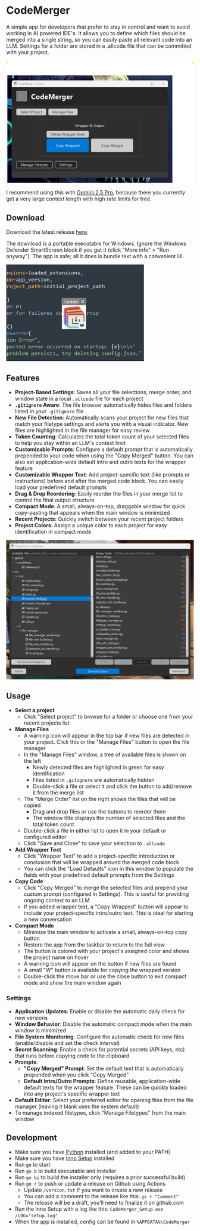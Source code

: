 # CodeMerger

A simple app for developers that prefer to stay in control and want to avoid working in AI powered IDE's. It allows you to define which files should be merged into a single string, so you can easily paste all relevant code into an LLM. Settings for a folder are stored in a .allcode file that can be committed with your project.


![Main application window](./dev/screenshot_01b.png "The main application window")


I recommend using this with [Gemini 2.5 Pro](https://aistudio.google.com/prompts/new_chat), because there you currently get a very large context length with high rate limits for free.


## Download

Download the latest release [here](https://github.com/DrSiemer/codemerger/releases).

The download is a portable executable for Windows. Ignore the Windows Defender SmartScreen block if you get it (click "More info" > "Run anyway"). The app is safe; all it does is bundle text with a convenient UI.


![Compact mode](./dev/screenshot_02b.png "Always-in-front compact mode")


## Features

- **Project-Based Settings**: Saves all your file selections, merge order, and window state in a local `.allcode` file for each project
- **`.gitignore` Aware**: The file browser automatically hides files and folders listed in your `.gitignore` file
- **New File Detection**: Automatically scans your project for new files that match your filetype settings and alerts you with a visual indicator. New files are highlighted in the file manager for easy review
- **Token Counting**: Calculates the total token count of your selected files to help you stay within an LLM's context limit
- **Customizable Prompts**: Configure a default prompt that is automatically prepended to your code when using the "Copy Merged" button. You can also set application-wide default intro and outro texts for the wrapper feature
- **Customizable Wrapper Text**: Add project-specific text (like prompts or instructions) before and after the merged code block. You can easily load your predefined default prompts
- **Drag & Drop Reordering**: Easily reorder the files in your merge list to control the final output structure
- **Compact Mode**: A small, always-on-top, draggable window for quick copy-pasting that appears when the main window is minimized
- **Recent Projects**: Quickly switch between your recent project folders
- **Project Colors**: Assign a unique color to each project for easy identification in compact mode


![File management](./dev/screenshot_03d.png "File management")


## Usage

- **Select a project**
    - Click "Select project" to browse for a folder or choose one from your recent projects list
- **Manage Files**
    - A warning icon will appear in the top bar if new files are detected in your project. Click this or the "Manage Files" button to open the file manager
    - In the "Manage Files" window, a tree of available files is shown on the left
        - Newly detected files are highlighted in green for easy identification
        - Files listed in `.gitignore` are automatically hidden
        - Double-click a file or select it and click the button to add/remove it from the merge list
    - The "Merge Order" list on the right shows the files that will be copied
        - Drag and drop files or use the buttons to reorder them
        - The window title displays the number of selected files and the total token count
    - Double-click a file in either list to open it in your default or configured editor
    - Click "Save and Close" to save your selection to `.allcode`
- **Add Wrapper Text**
    - Click "Wrapper Text" to add a project-specific introduction or conclusion that will be wrapped around the merged code block
    - You can click the "Load Defaults" icon in this window to populate the fields with your predefined default prompts from the Settings
- **Copy Code**
    - Click "Copy Merged" to merge the selected files and prepend your custom prompt (configured in Settings). This is useful for providing ongoing context to an LLM
    - If you added wrapper text, a "Copy Wrapped" button will appear to include your project-specific intro/outro text. This is ideal for starting a new conversation
- **Compact Mode**
    - Minimize the main window to activate a small, always-on-top copy button
    - Restore the app from the taskbar to return to the full view
    - The button is colored with your project's assigned color and shows the project name on hover
    - A warning icon will appear on the button if new files are found
    - A small "W" button is available for copying the wrapped version
    - Double-click the move bar or use the close button to exit compact mode and show the main window again


### Settings

- **Application Updates**: Enable or disable the automatic daily check for new versions
- **Window Behavior**: Disable the automatic compact mode when the main window is minimized
- **File System Monitoring**: Configure the automatic check for new files (enable/disable and set the check interval)
- **Secret Scanning**: Enable a check for potential secrets (API keys, etc) that runs before copying code to the clipboard
- **Prompts**:
    - **"Copy Merged" Prompt**: Set the default text that is automatically prepended when you click "Copy Merged"
    - **Default Intro/Outro Prompts**: Define reusable, application-wide default texts for the wrapper feature. These can be quickly loaded into any project's specific wrapper text
- **Default Editor**: Select your preferred editor for opening files from the file manager (leaving it blank uses the system default)
- To manage indexed filetypes, click "Manage Filetypes" from the main window


## Development

- Make sure you have [Python](https://www.python.org/downloads/) installed (and added to your PATH)
- Make sure you have [Inno Setup](https://jrsoftware.org/isdl.php) installed
- Run `go` to start
- Run `go b` to build executable and installer
- Run `go bi` to build the installer only (requires a prior successful build)
- Run `go r` to push or update a release on Github using Actions
    - Update `/version.txt` if you want to create a new release
    - You can add a comment to the release like this: `go r "Comment"`
    - The release will be a draft, you'll need to finalize it on github.com
- Run the Inno Setup with a log like this: `CodeMerger_Setup.exe /LOG="setup.log"`
- When the app is installed, config can be found in `%APPDATA%\CodeMerger`